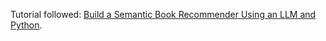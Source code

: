 Tutorial followed: [Build a Semantic Book Recommender Using an LLM and Python](https://www.freecodecamp.org/news/build-a-semantic-book-recommender-using-an-llm-and-python/).
